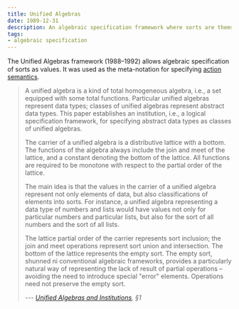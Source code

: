 ```yaml
---
title: Unified Algebras
date: 1989-12-31
description: An algebraic specification framework where sorts are themsleves values.
tags:
- algebraic specification
---
```


The Unified Algebras framework (1988–1992) allows algebraic speciﬁcation of sorts as values.
It was used as the meta-notation for specifying [action semantics].

> A unified algebra is a kind of total homogeneous algebra,
> i.e., a set equipped with some total functions.
> Particular unified algebras represent data types;
> classes of unified algebras represent abstract data types.
> This paper establishes an institution,
> i.e., a logical specification framework,
> for specifying abstract data types as classes of unified algebras.
>
> The carrier of a unified algebra is a distributive lattice with a bottom.
> The functions of the algebra always include the join and meet of the lattice,
> and a constant denoting the bottom of the lattice.
> All functions are required to be monotone with respect to the partial order of the lattice.
>
> The main idea is that the values in the carrier of a unified algebra represent not only elements of data,
> but also classifications of elements into sorts.
> For instance, a unified algebra representing a data type of numbers and lists would have values not only for particular numbers and particular lists,
> but also for the sort of all numbers and the sort of all lists.
>
> The lattice partial order of the carrier represents sort inclusion;
> the join and meet operations represent sort union and intersection.
> The bottom of the lattice represents the empty sort.
> The empty sort, shunned ni conventional algebraic frameworks,
> provides a particularly natural way of representing the lack of result of partial operations –
> avoiding the need to introduce special "error" elements.
> Operations need not preserve the empty sort.
> 
> --- <cite>[Unified Algebras and Institutions], §1</cite>

[Unified Algebras and Institutions]: https://doi.org/10.1109/LICS.1989.39185
[action semantics]: ../action-semantics/
